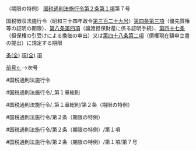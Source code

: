 （期限の特例）
[国税通則法施行令第２条第１項](国税通則法施行＿令＿第２条第１項)第７号

国税徴収法施行令（昭和三十四年政令[第三百二十九号](国税通則法施行＿令＿第２条第１項第３２９号)）[第四条第三項](国税通則法施行＿令＿第４条第３項)（優先質権等の証明の期限）、[第八条第四項](国税通則法施行＿令＿第８条第４項)（譲渡担保財産に係る証明手続）、[第四十七条](国税通則法施行＿令＿第４７条第１項)（担保権の引受けによる換価の申出）又は[第四十八条第二項](国税通則法施行＿令＿第４８条第２項)（債権現在額申立書の提出）に規定する期限

[条(全)](国税通則法施行＿令＿第２条_.md)    [項(全)](国税通則法施行＿令＿第２条第１項_.md)    [項](国税通則法施行＿令＿第２条第１項.md)

[前号←](国税通則法施行＿令＿第２条第１項第６号.md)  ~~→次号~~

#国税通則法施行令

#国税通則法施行令/_第１章総則

#国税通則法施行令/_第１章総則/第２条（期限の特例）

#国税通則法施行令/第２条（期限の特例）

#国税通則法施行令/第２条（期限の特例）/第１項

#国税通則法施行令/第２条（期限の特例）/第１項/第７号

